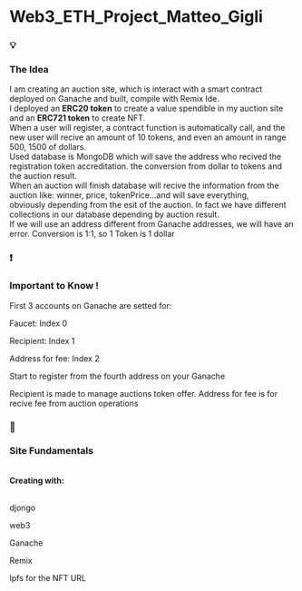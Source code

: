 # Web3_ETH_Project_Matteo_Gigli

<h3>💡</h3>
<h3>The Idea</h3>

I am creating an auction site, which is interact with a smart contract deployed on Ganache and built, compile with Remix Ide.<br>
I deployed an <strong>ERC20 token</strong> to create a value spendible in my auction site and an <strong>ERC721 token</strong> to create NFT. <br>
When a user will register, a contract function is automatically call, and the new user will recive an amount of 10 tokens, and even an amount in range 500, 1500 of dollars.<br>
Used database is MongoDB which will save the address who recived the registration token accreditation. the conversion from dollar to tokens and the auction result.<br>
When an auction will finish database will recive the information from the auction like: winner, price, tokenPrice...and will save everything,<br>
obviously depending from the esit of the auction. In fact we have different collections in our database depending by auction result.<br>
If we will use an address different from Ganache addresses, we will have an error. Conversion is 1:1, so 1 Token is 1 dollar

<h3>❗️</h3>
<h3>Important to Know !</h3>
First 3 accounts on Ganache are setted for:

Faucet: Index 0

Recipient: Index 1

Address for fee: Index 2

Start to register from the fourth address on your Ganache

Recipient is made to manage auctions token offer.
Address for fee is for recive fee from auction operations

<h3>🔨</h3>
<h3>Site Fundamentals</h3><br>
<strong>Creating with:</strong><br>
<br>

djongo

web3

Ganache

Remix

Ipfs for the NFT URL
